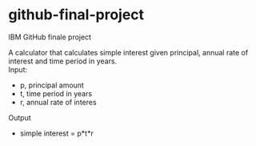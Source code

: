 # github-final-project
IBM GitHub finale project

A calculator that calculates simple interest given principal, annual rate of interest and time period in years.<br />
Input:<br />
   * p, principal amount
   * t, time period in years
   * r, annual rate of interes

Output <br />
   * simple interest = p\*t\*r
